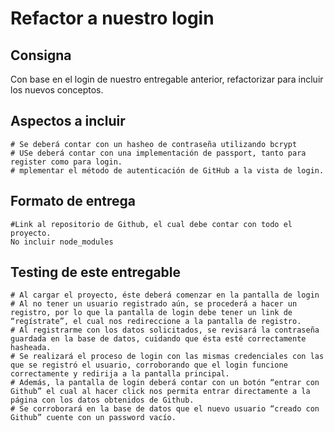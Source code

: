 # Refactor a nuestro login

## Consigna

Con base en el login de nuestro entregable anterior, refactorizar para incluir los nuevos conceptos.

## Aspectos a incluir

    # Se deberá contar con un hasheo de contraseña utilizando bcrypt 
    # USe deberá contar con una implementación de passport, tanto para register como para login.
    # mplementar el método de autenticación de GitHub a la vista de login.

## Formato de entrega
    
    #Link al repositorio de Github, el cual debe contar con todo el proyecto.
    No incluir node_modules

## Testing de este entregable

    # Al cargar el proyecto, éste deberá comenzar en la pantalla de login
    # Al no tener un usuario registrado aún, se procederá a hacer un registro, por lo que la pantalla de login debe tener un link de “regístrate”, el cual nos redireccione a la pantalla de registro. 
    # Al registrarme con los datos solicitados, se revisará la contraseña guardada en la base de datos, cuidando que ésta esté correctamente hasheada.
    # Se realizará el proceso de login con las mismas credenciales con las que se registró el usuario, corroborando que el login funcione correctamente y redirija a la pantalla principal.
    # Además, la pantalla de login deberá contar con un botón “entrar con Github” el cual al hacer click nos permita entrar directamente a la página con los datos obtenidos de Github.
    # Se corroborará en la base de datos que el nuevo usuario “creado con Github” cuente con un password vacío.